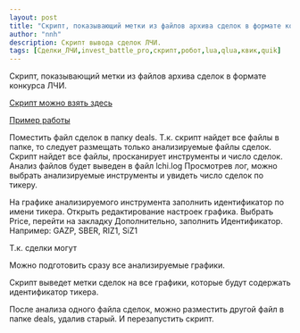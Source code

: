 ```yaml
---
layout: post
title: "Скрипт, показывающий метки из файлов архива сделок в формате конкурса ЛЧИ."
author: "nnh"
description: Cкрипт вывода сделок ЛЧИ.
tags: [Сделки_ЛЧИ,invest_battle_pro,скрипт,робот,lua,qlua,квик,quik]
---
```


Скрипт, показывающий метки из файлов архива сделок в формате конкурса ЛЧИ.

[Скрипт можно взять здесь](https://github.com/nick-nh/qlua/tree/master/invest_battle_pro)

[Пример работы](https://youtu.be/-To3miwhWyA)

Поместить файл сделок в папку deals. Т.к. скрипт найдет все файлы в папке, то следует размещать только анализируемые файлы сделок.
Скрипт найдет все файлы, просканирует инструменты и число сделок.
Анализ файлов будет выведен в файл lchi.log
Просмотрев лог, можно выбрать анализируемые инструменты и увидеть число сделок по тикеру.

На графике анализируемого инструмента заполнить идентификатор по имени тикера.
Открыть редактирование настроек графика. Выбрать Price, перейти на закладку Дополнительно, заполнить Идентификатор.
Например: GAZP, SBER, RIZ1, SiZ1

Т.к. сделки могут

Можно подготовить сразу все анализируемые графики.

Скрипт выведет метки сделок на все графики, которые будут содержать идентификатор тикера.

После анализа одного файла сделок, можно разместить другой файл в папке deals, удалив старый. И перезапустить скрипт.
